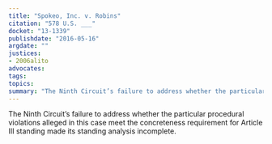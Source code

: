 ```yaml
---
title: "Spokeo, Inc. v. Robins"
citation: "578 U.S. ___"
docket: "13-1339"
publishdate: "2016-05-16"
argdate: ""
justices:
- 2006alito
advocates:
tags:
topics:
summary: "The Ninth Circuit’s failure to address whether the particular procedural violations alleged in this case meet the concreteness requirement for Article III standing made its standing analysis incomplete."
---
```

The Ninth Circuit’s failure to address whether the particular procedural violations alleged in this case meet the concreteness requirement for Article III standing made its standing analysis incomplete.

